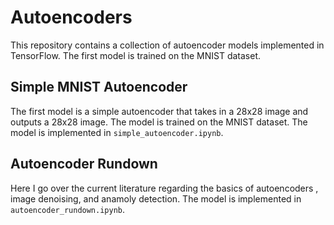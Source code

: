 # Autoencoders

This repository contains a collection of autoencoder models implemented in TensorFlow. The first model is trained on the MNIST dataset. 

## Simple MNIST Autoencoder

The first model is a simple autoencoder that takes in a 28x28 image and outputs a 28x28 image. The model is trained on the MNIST dataset. The model is implemented in `simple_autoencoder.ipynb`.

## Autoencoder Rundown

Here I go over the current literature regarding the basics of autoencoders , image denoising, and anamoly detection. The model is implemented in `autoencoder_rundown.ipynb`.
